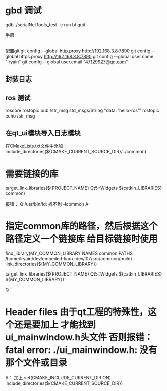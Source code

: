 # gbd 调试

gdb ./serialNetTools_test
-c
run
bt
quit

手册

##

配置git
git config --global http.proxy http://192.168.3.8:7890
git config --global https.proxy http://192.168.3.8:7890
git config --global user.name "lryain"
git config --global user.email "47129927@qq.com"

## 封装日志


## ros 测试

roscore
rostopic pub /str_msg std_msgs/String "data: 'hello-ros'"
rostopic echo /str_msg

## 在qt_ui模块导入日志模块

在CMakeLists.txt文件中添加
include_directories(${CMAKE_CURRENT_SOURCE_DIR}/../common)
# 需要链接的库
target_link_libraries(${PROJECT_NAME} Qt5::Widgets ${catkin_LIBRARIES} common)

报错：
Q:/usr/bin/ld: 找不到 -lcommon
A:
# 指定common库的路径，然后根据这个路径定义一个链接库 给目标链接时使用
find_library(MY_COMMON_LIBRARY NAMES common PATHS /home/lryain/dev/embeded-linux-dev/l07/src/common/build)
link_directories(${MY_COMMON_LIBRARY})

target_link_libraries(${PROJECT_NAME} Qt5::Widgets ${catkin_LIBRARIES} ${MY_COMMON_LIBRARY})

Q：
# Header files 由于qt工程的特殊性，这个还是要加上 才能找到ui_mainwindow.h头文件 否则报错：fatal error: ./ui_mainwindow.h: 没有那个文件或目录
A：
加上
set(CMAKE_INCLUDE_CURRENT_DIR ON)
include_directories(${CMAKE_CURRENT_SOURCE_DIR})